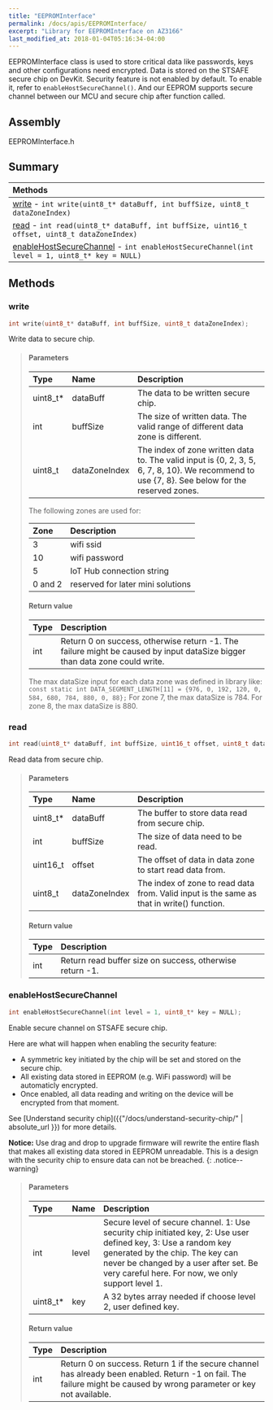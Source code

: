 ```yaml
---
title: "EEPROMInterface"
permalink: /docs/apis/EEPROMInterface/
excerpt: "Library for EEPROMInterface on AZ3166"
last_modified_at: 2018-01-04T05:16:34-04:00
---
```


EEPROMInterface class is used to store critical data like passwords, keys and other configurations need encrypted. Data is stored on the STSAFE secure chip on DevKit. Security feature is not enabled by default. To enable it, refer to `enableHostSecureChannel()`. And our EEPROM supports secure channel between our MCU and secure chip after function  called.

## Assembly

EEPROMInterface.h

## Summary


| Methods |
| :------ |
| [write](#write) - `int write(uint8_t* dataBuff, int buffSize, uint8_t dataZoneIndex)` |
| [read](#read) - `int read(uint8_t* dataBuff, int buffSize, uint16_t offset, uint8_t dataZoneIndex)` |
| [enableHostSecureChannel](#enablehostsecurechannel) - `int enableHostSecureChannel(int level = 1, uint8_t* key = NULL)` |


## Methods

### write

```cpp
int write(uint8_t* dataBuff, int buffSize, uint8_t dataZoneIndex);
```

Write data to secure chip.

> #### Parameters
> 
> | Type | Name | Description |
> | :--- | :--- | :---------- |
> | uint8_t* | dataBuff | The data to be written secure chip. |
> | int | buffSize | The size of written data. The valid range of different data zone is different. |
> | uint8_t | dataZoneIndex | The index of zone written data to. The valid input is {0, 2, 3, 5, 6, 7, 8, 10}. We recommend to use {7, 8}. See below for the reserved zones.|
> 
>The following zones are used for:
>
> | Zone | Description |
> | :--- | :---------- |
> | 3 | wifi ssid |
> | 10 | wifi password |
> | 5 | IoT Hub connection string |
> | 0 and 2 | reserved for later mini solutions |
>
> #### Return value
> 
> | Type | Description |
> | :--- | :---------- |
> | int | Return 0 on success, otherwise return -1. The failure might be caused by input dataSize bigger than data zone could write. |
>
>The max dataSize input for each data zone was defined in library like:
>`const static int DATA_SEGMENT_LENGTH[11] = {976, 0, 192, 120, 0, 584, 680, 784, 880, 0, 88};`
>For zone 7, the max dataSize is 784. For zone 8, the max dataSize is 880.
>
### read

```cpp
int read(uint8_t* dataBuff, int buffSize, uint16_t offset, uint8_t dataZoneIndex);
```

Read data from secure chip.

> #### Parameters
> 
> | Type | Name | Description |
> | :--- | :--- | :---------- |
> | uint8_t* | dataBuff | The buffer to store data read from secure chip. |
> | int | buffSize | The size of data need to be read. |
> | uint16_t | offset | The offset of data in data zone to start read data from. |
> | uint8_t | dataZoneIndex | The index of zone to read data from. Valid input is the same as that in write() function. |
> 
> #### Return value
> 
> | Type | Description |
> | :--- | :---------- |
> | int | Return read buffer size on success, otherwise return -1. |

### enableHostSecureChannel

```cpp
int enableHostSecureChannel(int level = 1, uint8_t* key = NULL);
```

Enable secure channel on STSAFE secure chip.

Here are what will happen when enabling the security feature:

* A symmetric key initiated by the chip will be set and stored on the secure chip.
* All existing data stored in EEPROM (e.g. WiFi password) will be automaticly encrypted.
* Once enabled, all data reading and writing on the device will be encrypted from that moment.

See [Understand security chip]({{"/docs/understand-security-chip/" | absolute_url }}) for more details.

**Notice:** Use drag and drop to upgrade firmware will rewrite the entire flash that makes all existing data stored in EEPROM unreadable. This is a design with the security chip to ensure data can not be breached.
{: .notice--warning}

> #### Parameters
> 
> | Type | Name | Description |
> | :--- | :--- | :---------- |
> | int | level | Secure level of secure channel. 1: Use security chip initiated key, 2: Use user defined key, 3: Use a random key generated by the chip. The key can never be changed by a user after set. Be very careful here. For now, we only support level 1. |
> | uint8_t* | key | A 32 bytes array needed if choose level 2, user defined key. |
> 
> #### Return value
> 
> | Type | Description |
> | :--- | :---------- |
> | int | Return 0 on success. Return 1 if the secure channel has already been enabled. Return -1 on fail. The failure might be caused by wrong parameter or key not available. |
